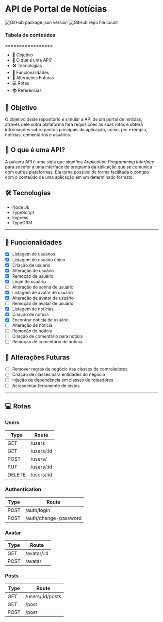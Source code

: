 # API de Portal de Notícias
![GitHub package.json version](https://img.shields.io/github/package-json/v/Nick3n/portal-api)
![GitHub repo file count](https://img.shields.io/github/directory-file-count/Nick3n/portal-api)

### Tabela de conteúdos
=================

 - 🎯 Objetivo
 - 📑 O que é uma API?
 - 🛠 Tecnologias
 - 📃 Funcionalidades
 - 📃 Alterações Futuras
 - 💻 Rotas
 - 📚 Referências
 
## 🎯 Objetivo
O objetivo deste repositório é simular a API de um portal de notícias, através dele outra plataforma fará requisições às suas rotas e obterá informações sobre pontos principais da aplicação, como, por exemplo, notícias, comentários e usuários.

## 📑 O que é uma API?
A palavra API é uma sigla que significa _Application Programming Interface_ para se refer a uma interface de programa da aplicação que se comunica com outras plataformas. Ela torna possível de forma facilitada o contato com o conteúdo de uma aplicação em um determinado formato.

## 🛠 Tecnologias
- Node Js
- TypeScript
- Express
- TypeORM

---

## 📃 Funcionalidades

- [x] Listagem de usuários
- [x] Listagem de usuário único
- [x] Criação de usuário
- [x] Alteração de usuário
- [x] Remoção de usuário
- [x] Login de usuário
- [ ] Alteração de senha de usuário
- [x] Listagem de avatar de usuário
- [x] Alteração de avatar de usuário
- [ ] Remoção de avatar de usuário
- [x] Listagem de notícias
- [x] Criação de notícia
- [x] Encontrar notícia de usuário
- [ ] Alteração de notícia
- [ ] Remoção de notícia
- [ ] Criação de comentário para notícia
- [ ] Remoção de comentário de notícia

## 📃 Alterações Futuras
- [ ] Remover regras de negócio das classes de controladores
- [ ] Criação de classes para entidades do negócio
- [ ] Injeção de dependência em classes de roteadores
- [ ] Acrescentar ferramente de testes

---

## 💻 Rotas
### Users
| Type | Route |
|---|---|
| GET | /users |
| GET | /users/:id |
| POST | /users/ |
| PUT | /users/:id |
| DELETE | /users/:id |

### Authentication
| Type | Route |
|---|---|
| POST | /auth/login |
| POST | /auth/change-password |

### Avatar
| Type | Route |
|---|---|
| GET | /avatar/:id |
| POST | /avatar |

### Posts
| Type | Route |
|---|---|
| GET | /users/:id/posts |
| GET | /post |
| POST | /post |
